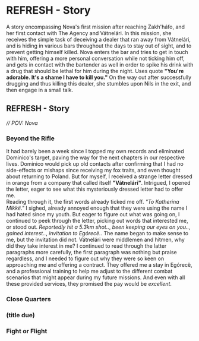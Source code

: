 # REFRESH - Story
A story encompassing Nova's first mission after reaching Zakh'háfo, and her first contact with The Agency and Vátnelári. In this mission, she receives the simple task of deceiving a dealer that ran away from Vátnelári, and is hiding in various bars throughout the days to stay out of sight, and to prevent getting himself killed. Nova enters the bar and tries to get in touch with him, offering a more personal conversation while not ticking him off, and gets in contact with the bartender as well in order to spike his drink with a drug that should be lethal for him during the night. Uses quote **"You're adorable. It's a shame I have to kill you."** On the way out after successfully drugging and thus killing this dealer, she stumbles upon Nils in the exit, and then engage in a small talk.

## REFRESH - Story
*// POV: Nova* 
### Beyond the Rifle
It had barely been a week since I topped my own records and eliminated Dominico's target, paving the way for the next chapters in our respective lives. Dominico would pick up old contacts after confirming that I had no side-effects or mishaps since receiving my fox traits, and even thought about returning to Poland. But for myself, I received a strange letter dressed in orange from a company that called itself **"Vátnelári"**. Intrigued, I opened the letter, eager to see what this mysteriously dressed letter had to offer me. \
Reading through it, the first words already ticked me off. *"To Katherina Mikkë."* I sighed, already annoyed enough that they were using the name I had hated since my youth. But eager to figure out what was going on, I continued to peek through the letter, picking out words that interested me, or stood out. *Reportedly hit a 5.3km shot..*, *been keeping our eyes on you..*, *gained interest..*, *invitation to Egórecë..* The name began to make sense to me, but the invitation did not. Vátnelári were middlemen and hitmen, why did they take interest in me? I continued to read through the latter paragraphs more carefully, the first paragraph was nothing but praise regardless, and I needed to figure out why they were so keen on approaching me and offering a contract. They offered me a stay in Egórecë, and a professional training to help me adjust to the different combat scenarios that might appear during my future missions. And even with all these provided services, they promised the pay would be *excellent*.




### Close Quarters

### (title due)

### Fight or Flight